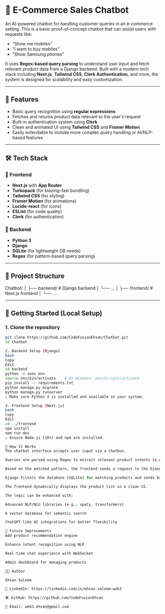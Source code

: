 # 🛒 E-Commerce Sales Chatbot

An AI-powered chatbot for handling customer queries in an e-commerce setting. This is a basic proof-of-concept chatbot that can assist users with requests like:

- “Show me mobiles”
- “I want to buy mobiles”
- “Show Samsung phones”

It uses **Regex-based query parsing** to understand user input and fetch relevant product data from a Django backend. Built with a modern tech stack including **Next.js**, **Tailwind CSS**, **Clerk Authentication**, and more, the system is designed for scalability and easy customization.

---

## 🧠 Features

- Basic query recognition using **regular expressions**
- Fetches and returns product data relevant to the user's request
- Built-in authentication system using **Clerk**
- Clean and animated UI using **Tailwind CSS** and **Framer Motion**
- Easily extendable to include more complex query handling or AI/NLP-based features

---

## 🛠️ Tech Stack

### 🔹 Frontend

- **Next.js** with **App Router**
- **Turbopack** (for blazing-fast bundling)
- **Tailwind CSS** (for styling)
- **Framer Motion** (for animations)
- **Lucide-react** (for icons)
- **ESLint** (for code quality)
- **Clerk** (for authentication)

### 🔹 Backend

- **Python 3**
- **Django**
- **SQLite** (for lightweight DB needs)
- **Regex** (for pattern-based query parsing)

---

## 📁 Project Structure

Chatbot/
│
├── backend/ # Django backend
│ └── ...
│
├── frontend/ # Next.js frontend
│ └── ...


---

## 🚀 Getting Started (Local Setup)

### 1. Clone the repository

```bash
git clone https://github.com/CodeFusionEhsan/Chatbot.git
cd Chatbot

2. Backend Setup (Django)
bash
Copy
Edit
cd backend
python -m venv env
source env/bin/activate    # On Windows: env\Scripts\activate
pip install -r requirements.txt
python manage.py migrate
python manage.py runserver
⚠️ Make sure Python 3 is installed and available in your system.

3. Frontend Setup (Next.js)
bash
Copy
Edit
cd ../frontend
npm install
npm run dev
⚠️ Ensure Node.js (18+) and npm are installed.

💬 How It Works
The chatbot interface accepts user input via a chatbox.

Queries are parsed using Regex to extract relevant product intents (e.g., looking for a specific brand or category).

Based on the matched pattern, the frontend sends a request to the Django API.

Django filters the database (SQLite) for matching products and sends back the result.

The frontend dynamically displays the product list in a clean UI.

The logic can be enhanced with:

Advanced NLP/NLU libraries (e.g., spaCy, transformers)

A vector database for semantic search

ChatGPT-like AI integrations for better flexibility

📌 Future Improvements
Add product recommendation engine

Enhance intent recognition using NLP

Real-time chat experience with WebSocket

Admin dashboard for managing products

👨‍💻 Author

Ehsan Saleem

💼 LinkedIn: https://linkedin.com/in/ehsan-saleem-web3

🛠️ GitHub: https://github.com/CodeFusionEhsan

📧 Email: web3.ehsan@gmail.com
